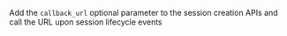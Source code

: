 Add the `callback_url` optional parameter to the session creation APIs and call the URL upon session lifecycle events

